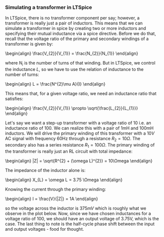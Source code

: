 ### Simulating a transformer in LTSpice

In LTSpice, there is no transformer component per say; however, a transformer is really just a pair of inductors. This means that we can simulate a transformer in spice by creating two or more inductors and specifying their mutual inductance via a spice directive. Before we do that, recall that the voltage ratio of the primary and secondary windings of a transformer is given by:

\begin{align}
\frac{V_{2}}{V_{1}} = \frac{N_{2}}{N_{1}}
\end{align}

where $N_{i}$ is the number of turns of that winding. But in LTSpice, we control the inductance $L$, so we have to use the relation of inductance to the number of turns: 

\begin{align}
L = \frac{N^{2}\mu A}{I}
\end{align}

This means that, for a given voltage ratio, we need an inductance ratio that satisfies:

\begin{align}
\frac{V_{2}}{V_{1}} \propto \sqrt{\frac{L_{2}}{L_{1}}}
\end{align}

Let's say we want a step-up transformer with a voltage ratio of 10 i.e. an inductance ratio of 100. We can realize this with a pair of 1mH and 100mH inductors. We will drive the primary winding of this transformer with a $10V$ AC signal with frequency 60Hz through a resistance $R_{2} = 10\Omega$. The secondary also has a series resistance $R_{1} = 100\Omega$. The primary winding of the transformer is really just an RL circuit with total impedance: 

\begin{align}
|Z| = \sqrt{R^{2} + (\omega L)^{2}} = 10\Omega
\end{align}

The impedance of the inductor alone is:

\begin{align}
X_{L} = \omega L = 3.75 \Omega
\end{align}

Knowing the current through the primary winding: 

\begin{align}
I = \frac{V}{|Z|} = 1A
\end{align}

so the voltage across the inductor is $375mV$ which is roughly what we observe in the plot below. Now, since we have chosen inductances for a voltage ratio of 100, we should have an output voltage of 3.75V, which is the case. The last thing to note is the half-cycle phase shift between the input and output voltages - food for thought.
